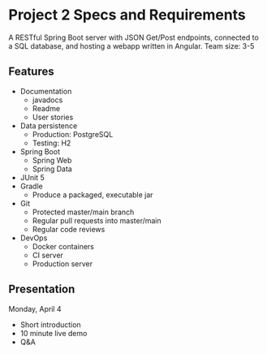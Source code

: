 # Project 2 Specs and Requirements
A RESTful Spring Boot server with JSON Get/Post endpoints, connected to a SQL database, and hosting a webapp written in Angular. Team size: 3-5

## Features
- Documentation
  - javadocs
  - Readme
  - User stories
- Data persistence
  - Production: PostgreSQL
  - Testing: H2
- Spring Boot
  - Spring Web
  - Spring Data
- JUnit 5
- Gradle
  - Produce a packaged, executable jar
- Git
  - Protected master/main branch
  - Regular pull requests into master/main
  - Regular code reviews
- DevOps
  - Docker containers
  - CI server
  - Production server

## Presentation
Monday, April 4
  - Short introduction
  - 10 minute live demo
  - Q&A
